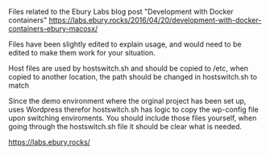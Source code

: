 Files related to the Ebury Labs blog post "Development with Docker containers"
https://labs.ebury.rocks/2016/04/20/development-with-docker-containers-ebury-macosx/

Files have been slightly edited to explain usage, and would need to be edited to make them work for your situation.

Host files are used by hostswitch.sh and should be copied to /etc, when copied to another location, the path should be changed in hostswitch.sh to match

Since the demo environment where the orginal project has been set up, uses Wordpress therefor hostswitch.sh has logic to copy the wp-config file upon switching enviroments. You should include those files yourself, when going through the hostswitch.sh file it should be clear what is needed.

https://labs.ebury.rocks/
